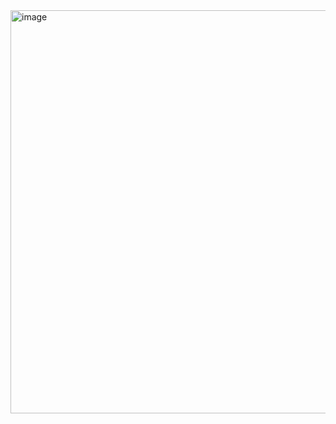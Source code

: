 
<img width="1139" height="645" alt="image" src="https://github.com/user-attachments/assets/689fc095-1b1d-4706-8abf-1ae9a8e31699" />
